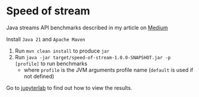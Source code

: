# Speed of stream

Java streams API benchmarks described in my article on [Medium](https://medium.com/@daniel.las/speed-of-java-stream-1cc3a94b44c2)

Install `Java 21` and `Apache Maven`

1. Run `mvn clean install` to produce `jar`
1. Run `java -jar target/speed-of-stream-1.0.0-SNAPSHOT.jar -p [profile]` to run benchmarks
   - where `profile` is the JVM arguments profile name (`default` is used if not defined)

Go to [jupyterlab](jupyterlab) to find out how to view the results.
